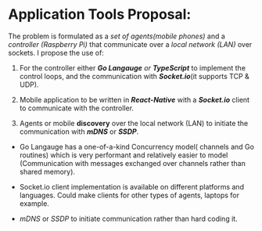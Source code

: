 # Application Tools Proposal:

The problem is formulated as a *set of agents(mobile phones)* and a *controller (Raspberry Pi)* that communicate over a *local network (LAN)* over sockets.
I propose the use of:

  1. For the controller either ***Go Langauge*** *or* ***TypeScript*** to implement the control loops, and the communication with ***Socket.io***(it supports TCP & UDP).

  2. Mobile application to be written in ***React-Native*** with a ***Socket.io*** client to communicate with the controller.

  3. Agents or mobile **discovery** over the local network (LAN) to initiate the communication with ***mDNS***     or ***SSDP***.


* Go Langauge has a one-of-a-kind Concurrency model( channels and Go routines) which is very performant and relatively easier to model (Communication with messages exchanged over channels rather than shared memory).

* Socket.io client implementation is available on different platforms and languages. Could make clients for other types of agents, laptops for example.

* *mDNS* or *SSDP* to initiate communication rather than hard coding it. 
